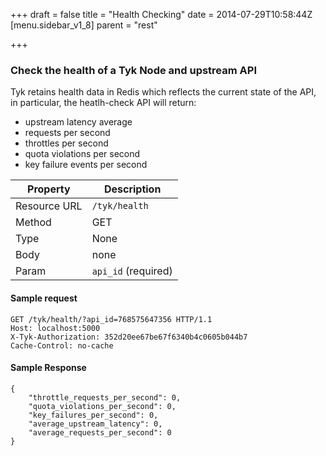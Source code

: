 +++
draft = false
title = "Health Checking"
date = 2014-07-29T10:58:44Z
[menu.sidebar_v1_8]
    parent = "rest"
    
+++

### Check the health of a Tyk Node and upstream API

Tyk retains health data in Redis which reflects the current state of the API, in particular, the heatlh-check API will return:

- upstream latency average
- requests per second 
- throttles per second
- quota violations per second
- key failure events per second


|   **Property**    |   **Description**     |
|   -----------     |   ---------------     |
|   Resource URL    |   `/tyk/health`       |
|   Method          |   GET                 |
|   Type            |   None                |
|   Body            |   none                |
|   Param           |   `api_id` (required) |


#### Sample request

    GET /tyk/health/?api_id=768575647356 HTTP/1.1
    Host: localhost:5000
    X-Tyk-Authorization: 352d20ee67be67f6340b4c0605b044b7
    Cache-Control: no-cache
    
#### Sample Response

    {
        "throttle_requests_per_second": 0,
        "quota_violations_per_second": 0,
        "key_failures_per_second": 0,
        "average_upstream_latency": 0,
        "average_requests_per_second": 0
    }
    

